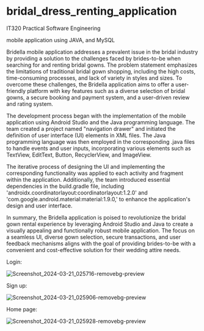 # bridal_dress_renting_application
IT320 Practical Software Engineering

mobile application using JAVA, and MySQL

Bridella mobile application addresses a prevalent issue in the bridal industry by providing a solution to the challenges faced by brides-to-be when searching for and renting bridal gowns. The problem statement emphasizes the limitations of traditional bridal gown shopping, including the high costs, time-consuming processes, and lack of variety in styles and sizes. To overcome these challenges, the Bridella application aims to offer a user-friendly platform with key features such as a diverse selection of bridal gowns, a secure booking and payment system, and a user-driven review and rating system.

The development process began with the implementation of the mobile application using Android Studio and the Java programming language. The team created a project named "navigation drawer" and initiated the definition of user interface (UI) elements in XML files. The Java programming language was then employed in the corresponding .java files to handle events and user inputs, incorporating various elements such as TextView, EditText, Button, RecyclerView, and ImageView.

The iterative process of designing the UI and implementing the corresponding functionality was applied to each activity and fragment within the application. Additionally, the team introduced essential dependencies in the build.gradle file, including 'androidx.coordinatorlayout:coordinatorlayout:1.2.0' and 'com.google.android.material:material:1.9.0,' to enhance the application's design and user interface.

In summary, the Bridella application is poised to revolutionize the bridal gown rental experience by leveraging Android Studio and Java to create a visually appealing and functionally robust mobile application. The focus on a seamless UI, diverse gown selection, secure transactions, and user feedback mechanisms aligns with the goal of providing brides-to-be with a convenient and cost-effective solution for their wedding attire needs.


Login:


![Screenshot_2024-03-21_025716-removebg-preview](https://github.com/Futoon2002/bride_wedding_dress_renting_application/assets/101240944/66dc602e-9a33-4425-8c03-df648e6c349e)


Sign up:


![Screenshot_2024-03-21_025906-removebg-preview](https://github.com/Futoon2002/bride_wedding_dress_renting_application/assets/101240944/43ffaf10-0e3c-48d4-b2da-0df9fef309d5)

Home page:


![Screenshot_2024-03-21_025928-removebg-preview](https://github.com/Futoon2002/bride_wedding_dress_renting_application/assets/101240944/74c0d0e8-32ed-4877-84f2-0e1dbed75ff3)
